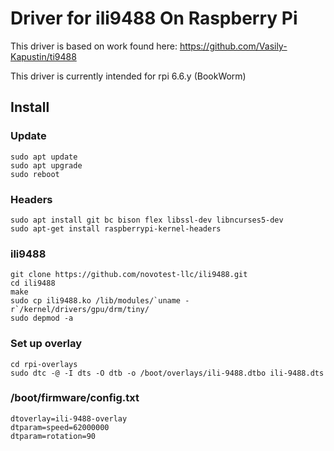# Driver for ili9488 On Raspberry Pi 

This driver is based on work found here: https://github.com/Vasily-Kapustin/ti9488

This driver is currently intended for rpi 6.6.y (BookWorm)

## Install

### Update
~~~
sudo apt update
sudo apt upgrade
sudo reboot
~~~

### Headers
~~~~
sudo apt install git bc bison flex libssl-dev libncurses5-dev
sudo apt-get install raspberrypi-kernel-headers
~~~~

### ili9488
~~~~
git clone https://github.com/novotest-llc/ili9488.git
cd ili9488
make
sudo cp ili9488.ko /lib/modules/`uname -r`/kernel/drivers/gpu/drm/tiny/
sudo depmod -a
~~~~



### Set up overlay
~~~~
cd rpi-overlays
sudo dtc -@ -I dts -O dtb -o /boot/overlays/ili-9488.dtbo ili-9488.dts
~~~~

### /boot/firmware/config.txt
~~~~
dtoverlay=ili-9488-overlay
dtparam=speed=62000000
dtparam=rotation=90
~~~~
